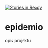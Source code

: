 [![Stories in Ready](https://badge.waffle.io/amarcinkowski/epidemio.png?label=ready&title=Ready)](https://waffle.io/amarcinkowski/epidemio)
# epidemio

opis projektu
